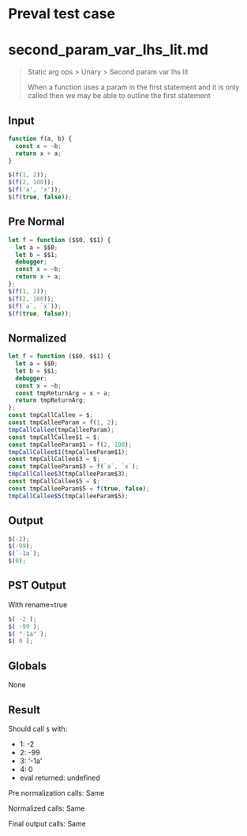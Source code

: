 # Preval test case

# second_param_var_lhs_lit.md

> Static arg ops > Unary > Second param var lhs lit
>
> When a function uses a param in the first statement and it is only called then we may be able to outline the first statement

## Input

`````js filename=intro
function f(a, b) {
  const x = ~b;
  return x + a;
}

$(f(1, 2));
$(f(2, 100));
$(f('a', 'x'));
$(f(true, false));
`````

## Pre Normal


`````js filename=intro
let f = function ($$0, $$1) {
  let a = $$0;
  let b = $$1;
  debugger;
  const x = ~b;
  return x + a;
};
$(f(1, 2));
$(f(2, 100));
$(f(`a`, `x`));
$(f(true, false));
`````

## Normalized


`````js filename=intro
let f = function ($$0, $$1) {
  let a = $$0;
  let b = $$1;
  debugger;
  const x = ~b;
  const tmpReturnArg = x + a;
  return tmpReturnArg;
};
const tmpCallCallee = $;
const tmpCalleeParam = f(1, 2);
tmpCallCallee(tmpCalleeParam);
const tmpCallCallee$1 = $;
const tmpCalleeParam$1 = f(2, 100);
tmpCallCallee$1(tmpCalleeParam$1);
const tmpCallCallee$3 = $;
const tmpCalleeParam$3 = f(`a`, `x`);
tmpCallCallee$3(tmpCalleeParam$3);
const tmpCallCallee$5 = $;
const tmpCalleeParam$5 = f(true, false);
tmpCallCallee$5(tmpCalleeParam$5);
`````

## Output


`````js filename=intro
$(-2);
$(-99);
$(`-1a`);
$(0);
`````

## PST Output

With rename=true

`````js filename=intro
$( -2 );
$( -99 );
$( "-1a" );
$( 0 );
`````

## Globals

None

## Result

Should call `$` with:
 - 1: -2
 - 2: -99
 - 3: '-1a'
 - 4: 0
 - eval returned: undefined

Pre normalization calls: Same

Normalized calls: Same

Final output calls: Same
